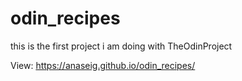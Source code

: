 # odin_recipes
this is the first project i am doing with TheOdinProject

View: https://anaseig.github.io/odin_recipes/
